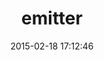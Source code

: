 ---
layout: post
title:  "emitter"
repo:   "brighterplanet/emitter"
date:   2015-02-18 17:12:46
gemurl: https://github.com/brighterplanet/emitter
---